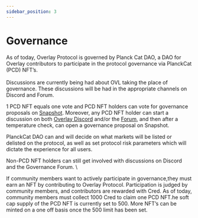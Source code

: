 ```yaml
---
sidebar_position: 3
---
```

# Governance

As of today, Overlay Protocol is governed by Planck Cat DAO, a DAO for Overlay contributors to participate in the protocol governance via PlanckCat (PCD) NFT’s. \
 \
Discussions are currently being had about OVL taking the place of governance. These discussions will be had in the appropriate channels on Discord and Forum.

1 PCD NFT equals one vote and PCD NFT holders can vote for governance proposals on [Snapshot](https://snapshot.org/#/planckcatdao.eth). Moreover, any PCD NFT holder can start a discussion on both [Overlay Discord](discord.gg/m2U5vSr4gD) and/or the [Forum](https://gov.overlay.market/), and then after a temperature check, can open a governance proposal on Snapshot.

PlanckCat DAO can and will decide on what markets will be listed or delisted on the protocol, as well as set protocol risk parameters which will dictate the experience for all users.

Non-PCD NFT holders can  still get involved with discussions on Discord and the Governance Forum.  \


If community members want to actively participate in governance,they must earn an NFT by contributing to Overlay Protocol. Participation is judged by community members, and contributors are rewarded with Cred. As of today, community members  must collect 1000 Cred to claim one PCD NFT.he soft cap supply of the PCD NFT is currently set to 500. More NFT’s can be minted on a one off basis once the 500 limit has been set. 
